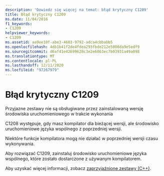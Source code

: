 ```yaml
---
description: 'Dowiedz się więcej na temat: błąd krytyczny C1209'
title: Błąd krytyczny C1209
ms.date: 11/04/2016
f1_keywords:
- C1209
helpviewer_keywords:
- C1209
ms.assetid: aa9ee10f-abe3-4683-9792-adca4cbbabb5
ms.openlocfilehash: 4db1b41f2de4fdea293fbde212e5808da9e5edf9
ms.sourcegitcommit: d6af41e42699628c3e2e6063ec7b03931a49a098
ms.translationtype: MT
ms.contentlocale: pl-PL
ms.lasthandoff: 12/11/2020
ms.locfileid: "97267979"
---
```

# <a name="fatal-error-c1209"></a>Błąd krytyczny C1209

Przyjazne zestawy nie są obsługiwane przez zainstalowaną wersję środowiska uruchomieniowego w trakcie wykonania

C1208 występuje, gdy masz kompilator dla bieżącej wersji, ale środowisko uruchomieniowe języka wspólnego z poprzedniej wersji.

Niektóre funkcje kompilatora mogą nie działać w poprzedniej wersji czasu wykonywania.

Aby rozwiązać C1209, zainstaluj środowisko uruchomieniowe języka wspólnego, które zostało dostarczone z używanym kompilatorem.

Aby uzyskać więcej informacji, zobacz [zaprzyjaźnione zestawy (C++)](../../dotnet/friend-assemblies-cpp.md).
